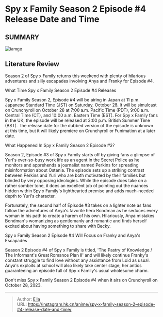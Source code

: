 # Spy x Family Season 2 Episode #4 Release Date and Time


## SUMMARY 

![iamge](https://static1.srcdn.com/wordpress/wp-content/uploads/2023/10/spy-x-family-anya-smiling-against-a-still-from-the-season-2-ending-featuring-the-forger-family-and-bond.jpg)

## Literature Review

Season 2 of Spy x Family returns this weekend with plenty of hilarious adventures and silly escapades involving Anya and Franky for Episode #4.





 What Time Spy x Family Season 2 Episode #4 Releases 
          




Spy x Family Season 2, Episode #4 will be airing in Japan at 11 p.m. Japanese Standard Time (JST) on Saturday, October 28. It will be simulcast on Crunchyroll on October 28 at 7:00 a.m. Pacific Time (PDT), 9:00 a.m. Central Time (CT), and 10:00 a.m. Eastern Time (EST). For Spy x Family fans in the UK, the episode will be released at 3:00 p.m. British Summer Time (BST). The release date for the dubbed version of the episode is unknown at this time, but it will likely premiere on Crunchyroll or Funimation at a later date.



 What Happened In Spy x Family Season 2 Episode #3? 
          

Season 2, Episode #3 of Spy x Family starts off by giving fans a glimpse of Yuri&#39;s ever-so-busy work life as an agent in the Secret Police as he monitors and apprehends a journalist named Perkins for spreading misinformation about Ostania. The episode sets up a striking contrast between Perkins and Yuri who are both motivated by their families but blinded by very opposing ideologies. While the episode does take on a rather somber tone, it does an excellent job of pointing out the nuances hidden within Spy x Family&#39;s lighthearted premise and adds much-needed depth to Yuri&#39;s character.




Fortunately, the second half of Episode #3 takes on a lighter note as fans follow the adventures of Anya&#39;s favorite hero Bondman as he seduces every woman in his path to create a harem of his own. Hilariously, Anya mistakes Bondman&#39;s womanizing as gentlemanly and romantic and finds herself excited about having something to share with Becky.



 Spy x Family Season 2 Episode #4 Will Focus on Franky and Anya&#39;s Escapades 
          

Season 2 Episode #4 of Spy x Family is titled, &#39;The Pastry of Knowledge / The Informant&#39;s Great Romance Plan II&#39; and will likely continue Franky&#39;s constant struggle to find love without any assistance from Loid as usual. Anya&#39;s exploits at school will also likely take center stage, her antics guaranteeing an episode full of Spy x Family&#39;s usual wholesome charm.

Don&#39;t miss Spy x Family Season 2 Episode #4 when it airs on Crunchyroll on October 28, 2023.






---

> Author: [Ella](https://instagram.hk.cn/)  
> URL: https://instagram.hk.cn/anime/spy-x-family-season-2-episode-#4-release-date-and-time/  


